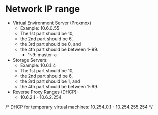 # Network IP range #

- Virtual Environment Server (Proxmox)
	- Example: 10.6.0.55
	- The 1st part should be 10, 
	- the 2nd part should be 6, 
	- the 3rd part should be 0, and 
	- the 4th part should be between 1~99.
		- 1~9: master-a
- Storage Servers:
	- Example: 10.6.1.4
	- The 1st part should be 10, 
	- the 2nd part should be 6, 
	- the 3rd part should be 1, and 
	- the 4th part should be between 1~99.
- Reverse Proxy Ranges (DHCP): 
	- 10.6.2.1 - 10.6.2.254

/* DHCP for temporary virtual machines: 10.254.0.1 - 10.254.255.254 */